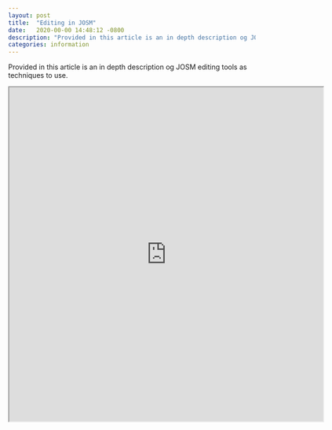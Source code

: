 ```yaml
---
layout: post
title:  "Editing in JOSM"
date:   2020-00-00 14:48:12 -0800
description: "Provided in this article is an in depth description og JOSM editing tools as techniques to use."
categories: information
---
```

Provided in this article is an in depth description og JOSM editing tools as techniques to use.

<iframe src="https://drive.google.com/file/d/1k55kxRSuLGnayPiBq54ah5FpCwMoWfeE/preview" width="640" height="680"></iframe>
